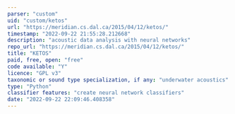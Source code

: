 ```yaml
---
parser: "custom"
uid: "custom/ketos"
url: "https://meridian.cs.dal.ca/2015/04/12/ketos/"
timestamp: "2022-09-22 21:55:28.212668"
description: "acoustic data analysis with neural networks"
repo_url: "https://meridian.cs.dal.ca/2015/04/12/ketos/"
title: "KETOS"
paid, free, open: "free"
code available: "Y"
licence: "GPL v3"
taxonomic or sound type specialization, if any: "underwater acoustics"
type: "Python"
classifier features: "create neural network classifiers"
date: "2022-09-22 22:09:46.408358"
---
```

